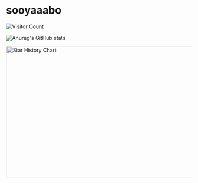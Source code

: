 # sooyaaabo
![Visitor Count](https://profile-counter.glitch.me/sooyaaabo/count.svg)

![Anurag's GitHub stats](https://github-readme-stats.vercel.app/api?username=sooyaaabo&show_icons=true&count_private=true&theme=vue)

<img src="https://api.star-history.com/svg?repos=sooyaaabo/sooyaaabo&type=Date" alt="Star History Chart" width="600" height="356" align="center">
